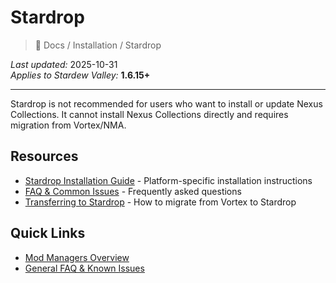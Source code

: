 # Stardrop

> 📂 Docs / Installation / Stardrop

*Last updated:* 2025-10-31  
*Applies to Stardew Valley:* **1.6.15+**

---

Stardrop is not recommended for users who want to install or update Nexus Collections. It cannot install Nexus Collections directly and requires migration from Vortex/NMA.

## Resources

- [Stardrop Installation Guide](installation.md) - Platform-specific installation instructions
- [FAQ & Common Issues](faq.md) - Frequently asked questions
- [Transferring to Stardrop](transfer-to-stardrop.md) - How to migrate from Vortex to Stardrop

## Quick Links

- [Mod Managers Overview](../index.md)
- [General FAQ & Known Issues](../../Getting%20Started/faq-known-issues.md)

